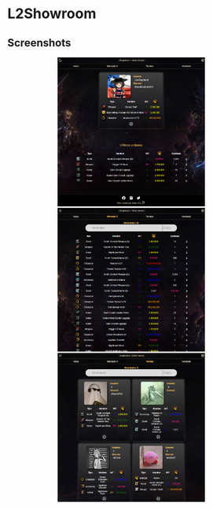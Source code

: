 # L2Showroom

## Screenshots

<div align="center" justifi-content="center">
<img src="1.PNG" width="300" alt="Screenshot 1" title="Screenshot 1">
<img src="3.PNG" width="300" alt="Screenshot 2" title="Screenshot 2">
<img src="4.PNG" width="300" alt="Screenshot 3" title="Screenshot 3">
</div>

